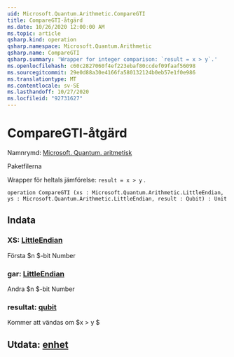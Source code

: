 ```yaml
---
uid: Microsoft.Quantum.Arithmetic.CompareGTI
title: CompareGTI-åtgärd
ms.date: 10/26/2020 12:00:00 AM
ms.topic: article
qsharp.kind: operation
qsharp.namespace: Microsoft.Quantum.Arithmetic
qsharp.name: CompareGTI
qsharp.summary: 'Wrapper for integer comparison: `result = x > y`.'
ms.openlocfilehash: c60c2827060f4ef223ebaf80ccdef09faaf56098
ms.sourcegitcommit: 29e0d88a30e4166fa580132124b0eb57e1f0e986
ms.translationtype: MT
ms.contentlocale: sv-SE
ms.lasthandoff: 10/27/2020
ms.locfileid: "92731627"
---
```

# <a name="comparegti-operation"></a>CompareGTI-åtgärd

Namnrymd: [Microsoft. Quantum. aritmetisk](xref:Microsoft.Quantum.Arithmetic)

Paketfilerna [](https://nuget.org/packages/)


Wrapper för heltals jämförelse: `result = x > y` .

```qsharp
operation CompareGTI (xs : Microsoft.Quantum.Arithmetic.LittleEndian, ys : Microsoft.Quantum.Arithmetic.LittleEndian, result : Qubit) : Unit
```


## <a name="input"></a>Indata

### <a name="xs--littleendian"></a>XS: [LittleEndian](xref:Microsoft.Quantum.Arithmetic.LittleEndian)

Första $n $-bit Number


### <a name="ys--littleendian"></a>gar: [LittleEndian](xref:Microsoft.Quantum.Arithmetic.LittleEndian)

Andra $n $-bit Number


### <a name="result--qubit"></a>resultat: [qubit](xref:microsoft.quantum.lang-ref.qubit)

Kommer att vändas om $x > y $



## <a name="output--unit"></a>Utdata: [enhet](xref:microsoft.quantum.lang-ref.unit)

